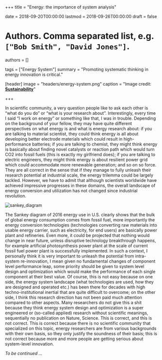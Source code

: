 +++
title = "Energy: the importance of system analysis"

date = 2018-09-20T00:00:00
lastmod = 2018-09-26T00:00:00
draft = false

# Authors. Comma separated list, e.g. `["Bob Smith", "David Jones"]`.
authors = []

tags = ["Energy System"]
summary = "Promoting systematic thinking in energy innovation is critical."

[header]
image = "headers/energy-system.png"
caption = "Image credit: [**Sustainability**](http://www.mdpi.com/journal/sustainability)"

+++

In scientific community, a very question people like to ask each other is “what do you do” or “what is your research about”. Interestingly, every time I said “I work on energy” or something like that, I was in trouble. Depending on the background of your fellow, they may have quite different perspectives on what energy is and what is energy research about: if you are talking to material scientist, they could think energy is all about developing better electrode materials which could result in high-performance batteries; if you are talking to chemist, they might think energy is basically about finding novel catalysts or reaction path which would turn CO2 into fossil fuels (this is exactly my girlfriend does); if you are talking to electric engineers, they might think energy is about resilient power grid which could accommodate more renewable generation; and so on so force. They are all correct in the sense that if they manage to fully unleash their research potential at industrial scale, the energy trilemma could be largely tackled. However, we have to admit that although scientists worldwide have achieved impressive progresses in these domains, the overall landscape of energy conversion and utilization has not changed since industrial revolution. 

![sankey_diagram](/img/sankey_diagram1.png)

The Sankey diagram of 2016 energy use in U.S. clearly shows that the bulk of global energy consumption comes from fossil fuel, more importantly the energy conversion technologies (technologies converting raw materials into usable energy carrier, such as electricity, for end users) are basically power plant and refineries. Even more, it could be projected that nothing would change in near future, unless disruptive technology breakthrough happens, for example artificial photosynthesis power plant at the scale of current fossil fuel power plant is successfully implemented. In such a context, I personally think it is very important to unleash the potential from intra-system re-innovation, I mean given no fundamental changes of component level performance leap, some priority should be given to system level design and optimization which would make the performance of each single component at their best value. Of course, this is not easy because on one side, the energy system landscape (what technologies are used, how they are designed and operated etc.) has been there for decades with high techno-institutional inertial that are quite difficult to overcome; on the other side, I think this research direction has not been paid much attention compared to other aspects. Many researchers do not give this a shit because they think energy system design and optimization is a super engineered or (so-called applied) research without scientific meanings, sequentially no publication on Nature, Science. This is correct, and this is not correct. This is correct because there is no scientific community that specialized on this topic, energy researchers are from various backgrounds with their own basis, so they only justify the soundness of their basis; this is not correct because more and more people are getting serious about system-level innovation.

*To be continued ...*

